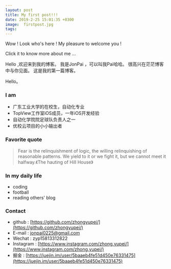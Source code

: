 ```yaml
---
layout: post
title: My first post!!!
date: 2019-2-25 15:01:35 +0300
image:  firstpost.jpg
tags:    
---
```

Wow !
Look who's here !
My pleasure to welcome you !

Click it to know more about me ...

<!--more-->

Hello ,欢迎来到我的博客。
我是JonPai ，可以叫我Pai哈哈。
很高兴在茫茫博客中与你见面。
这是我的第一篇博客。


<!--more-->
Hello。
### I am
- 广东工业大学的在校生，自动化专业
- TopView工作室iOS成员，一年iOS开发经验
- 自动化学院院足球队负责人之一
- 优校云项目的小小输出者

### Favorite quote
>Fear is the relinquishment of logic, the willing relinquishing of reasonable patterns. We yield to it or we fight it, but we cannot meet it halfway.《The hauting of Hill House》

### In my daily life
- coding
- football 
- reading others' blog

### Contact
- github : [https://github.com/zhongyupei/](https://github.com/zhongyupei/)
- E-mail : [jonpai0225@gmail.com](jonpai0225@gmail.com)
- Wechat : zyp15813312822
- Instagram : [https://www.instagram.com/zhong.yupei/](https://www.instagram.com/zhong.yupei/)
- 掘金 : [https://juejin.im/user/5baaeb4fe51d450e76331475](https://juejin.im/user/5baaeb4fe51d450e76331475)
